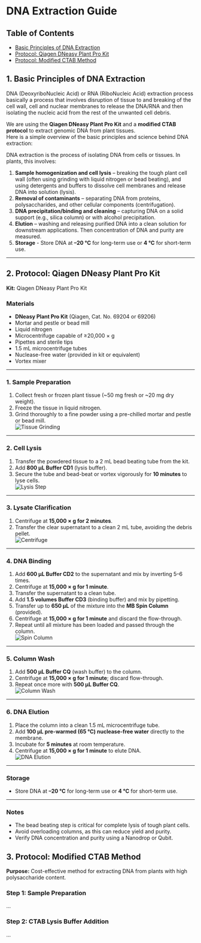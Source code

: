 # DNA Extraction Guide


## Table of Contents
- [Basic Principles of DNA Extraction](#1-basic-principles-of-dna-extraction)
- [Protocol: Qiagen DNeasy Plant Pro Kit](#2-protocol-qiagen-dneasy-plant-pro-kit)
- [Protocol: Modified CTAB Method](#3-protocol-modified-ctab-method)


## 1. Basic Principles of DNA Extraction

DNA (DeoxyriboNucleic Acid) or RNA (RiboNucleic Acid) extraction process basically a process that involves disruption of tissue to and breaking of the cell wall, cell and nuclear membranes to release the DNA/RNA and then isolating the nucleic acid from the rest of the unwanted cell debris. 

We are using the **Qiagen DNeasy Plant Pro Kit** and a **modified CTAB protocol** to extract genomic DNA from plant tissues.  
Here is a simple overview of the basic principles and science behind DNA extraction:

DNA extraction is the process of isolating DNA from cells or tissues. In plants, this involves:
1. **Sample homogenization and cell lysis** – breaking the tough plant cell wall (often using grinding with liquid nitrogen or bead beating), and using detergents and buffers to dissolve cell membranes and release DNA into solution (lysis).
2. **Removal of contaminants** – separating DNA from proteins, polysaccharides, and other cellular components (centrifugation).
4. **DNA precipitation/binding and cleaning** – capturing DNA on a solid support (e.g., silica column) or with alcohol precipitation.
5. **Elution** – washing and releasing purified DNA into a clean solution for downstream applications. Then concentration of DNA and purity are measured.
6. **Storage** - Store DNA at **–20 °C** for long-term use or **4 °C** for short-term use.


---

## 2. Protocol: Qiagen DNeasy Plant Pro Kit
**Kit:** Qiagen DNeasy Plant Pro Kit  

### Materials
- **DNeasy Plant Pro Kit** (Qiagen, Cat. No. 69204 or 69206)  
- Mortar and pestle or bead mill  
- Liquid nitrogen  
- Microcentrifuge capable of ≥20,000 × g  
- Pipettes and sterile tips  
- 1.5 mL microcentrifuge tubes  
- Nuclease-free water (provided in kit or equivalent)  
- Vortex mixer  

---

### 1. Sample Preparation
1. Collect fresh or frozen plant tissue (~50 mg fresh or ~20 mg dry weight).  
2. Freeze the tissue in liquid nitrogen.  
3. Grind thoroughly to a fine powder using a pre-chilled mortar and pestle or bead mill.  
   ![Tissue Grinding](images/tissue_grinding.jpg)

---

### 2. Cell Lysis
1. Transfer the powdered tissue to a 2 mL bead beating tube from the kit.  
2. Add **800 µL Buffer CD1** (lysis buffer).  
3. Secure the tube and bead-beat or vortex vigorously for **10 minutes** to lyse cells.  
   ![Lysis Step](images/lysis.jpg)

---

### 3. Lysate Clarification
1. Centrifuge at **15,000 × g for 2 minutes**.  
2. Transfer the clear supernatant to a clean 2 mL tube, avoiding the debris pellet.  
   ![Centrifuge](images/centrifuge.jpg)

---

### 4. DNA Binding
1. Add **600 µL Buffer CD2** to the supernatant and mix by inverting 5–6 times.  
2. Centrifuge at **15,000 × g for 1 minute**.  
3. Transfer the supernatant to a clean tube.  
4. Add **1.5 volumes Buffer CD3** (binding buffer) and mix by pipetting.  
5. Transfer up to **650 µL** of the mixture into the **MB Spin Column** (provided).  
6. Centrifuge at **15,000 × g for 1 minute** and discard the flow-through.  
7. Repeat until all mixture has been loaded and passed through the column.  
   ![Spin Column](images/spin_column.jpg)

---

### 5. Column Wash
1. Add **500 µL Buffer CQ** (wash buffer) to the column.  
2. Centrifuge at **15,000 × g for 1 minute**; discard flow-through.  
3. Repeat once more with **500 µL Buffer CQ**.  
   ![Column Wash](images/column_wash.jpg)

---

### 6. DNA Elution
1. Place the column into a clean 1.5 mL microcentrifuge tube.  
2. Add **100 µL pre-warmed (65 °C) nuclease-free water** directly to the membrane.  
3. Incubate for **5 minutes** at room temperature.  
4. Centrifuge at **15,000 × g for 1 minute** to elute DNA.  
   ![DNA Elution](images/elution.jpg)

---

### Storage
- Store DNA at **–20 °C** for long-term use or **4 °C** for short-term use.

---

### Notes
- The bead beating step is critical for complete lysis of tough plant cells.  
- Avoid overloading columns, as this can reduce yield and purity.  
- Verify DNA concentration and purity using a Nanodrop or Qubit.



## 3. Protocol: Modified CTAB Method
**Purpose:** Cost-effective method for extracting DNA from plants with high polysaccharide content.

### Step 1: Sample Preparation
...

### Step 2: CTAB Lysis Buffer Addition
...







